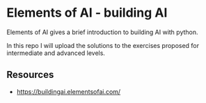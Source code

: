 # Elements of AI - building AI

Elements of AI gives a brief introduction to building AI with python.

In this repo I will upload the solutions to the exercises proposed for intermediate and advanced levels.

## Resources
- https://buildingai.elementsofai.com/